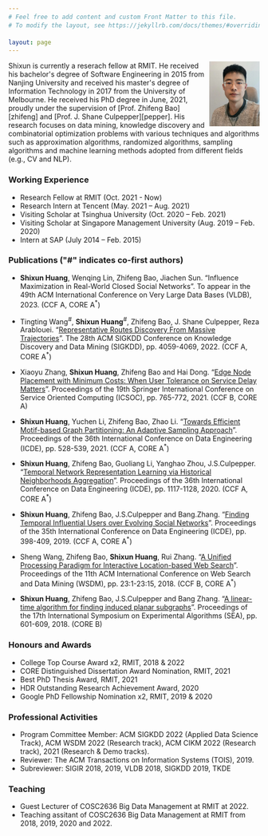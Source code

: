 ```yaml
---
# Feel free to add content and custom Front Matter to this file.
# To modify the layout, see https://jekyllrb.com/docs/themes/#overriding-theme-defaults

layout: page
---
```



<img style="float: right;" src="self.jpeg"  width="20%" height="auto">
Shixun is currently a reserach fellow at RMIT. He received his bachelor's degree of Software Engineering in 2015 from Nanjing University and received his master's degree of Information Technology in 2017 from the University of Melbourne. He received his PhD degree in June, 2021, proudly under the supervision of [Prof. Zhifeng Bao][zhifeng] and [Prof. J. Shane Culpepper][pepper]. His research focuses on data mining, knowledge discovery and combinatorial optimization problems with various techniques and algorithms such as approximation algorithms, randomized algorithms, sampling algorithms and machine learning methods adopted from different fields (e.g., CV and NLP). 


[zhifeng]: https://baozhifeng.net/
[pepper]: https://culpepper.io

<!---
-->
### Working Experience
* Research Fellow at RMIT (Oct. 2021 - Now)
* Research Intern at Tencent (May.  2021 – Aug.  2021)
* Visiting Scholar at Tsinghua University (Oct.  2020 – Feb.  2021)
* Visiting Scholar at Singapore Management University (Aug.  2019 – Feb.  2020)
* Intern at SAP (July 2014 – Feb.  2015)


### Publications ("#" indicates co-first authors)
* **Shixun Huang**, Wenqing Lin, Zhifeng Bao, Jiachen Sun. “Influence Maximization in Real-World Closed Social Networks”. To appear in the 49th ACM International Conference on Very Large Data Bases (VLDB), 2023. (CCF A, CORE A<sup>*</sup>)

* Tingting Wang<sup>#</sup>, **Shixun Huang**<sup>#</sup>, Zhifeng Bao, J. Shane Culpepper, Reza Arablouei. “[Representative Routes Discovery From Massive Trajectories](https://dl.acm.org/doi/pdf/10.1145/3534678.3539079)”. The 28th ACM SIGKDD Conference on Knowledge Discovery and Data Mining (SIGKDD), pp. 4059-4069, 2022. (CCF A, CORE A<sup>*</sup>)

* Xiaoyu Zhang, **Shixun Huang**, Zhifeng Bao and Hai Dong. “[Edge Node Placement with Minimum Costs: When User Tolerance on Service Delay Matters](./papers/ICSOC2021.pdf)”. Proceedings of the 19th Springer International Conference on Service Oriented Computing (ICSOC), pp. 765-772, 2021. (CCF B, CORE A)

* **Shixun Huang**, Yuchen Li, Zhifeng Bao, Zhao Li. “[Towards Efficient Motif-based Graph Partitioning: An Adaptive Sampling Approach](./papers/TR.pdf)”. Proceedings of the 36th International Conference on Data Engineering (ICDE), pp. 528-539, 2021. (CCF A, CORE A<sup>*</sup>)

* **Shixun Huang**, Zhifeng Bao, Guoliang Li, Yanghao Zhou, J.S.Culpepper. “[Temporal Network Representation Learning via Historical Neighborhoods Aggregation](./papers/icde2020.pdf)”. Proceedings of the 36th International Conference on Data Engineering (ICDE), pp. 1117-1128, 2020. (CCF A, CORE A<sup>*</sup>)

* **Shixun Huang**, Zhifeng Bao, J.S.Culpepper and Bang.Zhang. “[Finding Temporal Influential Users over Evolving Social Networks](./papers/icde2019.pdf)”. Proceedings of the 35th International Conference on Data Engineering (ICDE), pp. 398-409, 2019. (CCF A, CORE A<sup>*</sup>)

* Sheng Wang, Zhifeng Bao, **Shixun Huang**, Rui Zhang. “[A Unified Processing Paradigm for Interactive Location-based Web Search](./papers/wsdm18.pdf)”. Proceedings of the 11th ACM International Conference on Web Search and Data Mining (WSDM), pp. 23:1-23:15, 2018. (CCF B, CORE A<sup>*</sup>)

* **Shixun Huang**, Zhifeng Bao, J.S.Culpepper and Bang Zhang. “[A linear-time algorithm for finding induced planar subgraphs](./papers/SEA2018.pdf)”. Proceedings of the 17th International Symposium on Experimental Algorithms (SEA), pp. 601-609, 2018. (CORE B)

### Honours and Awards
* College Top Course Award x2, RMIT, 2018 & 2022 
* CORE Distinguished Dissertation Award Nomination, RMIT, 2021 
* Best PhD Thesis Award, RMIT, 2021
* HDR Outstanding Research Achievement Award, 2020
* Google PhD Fellowship Nomination x2, RMIT, 2019 & 2020


### Professional Activities
* Program Committee Member:  ACM SIGKDD 2022 (Applied Data Science Track), ACM WSDM 2022 (Research track), ACM CIKM 2022 (Research track), 2021 (Research & Demo tracks).
* Reviewer: The ACM Transactions on Information Systems (TOIS), 2019.
* Subreviewer: SIGIR 2018, 2019, VLDB 2018, SIGKDD 2019, TKDE

### Teaching
* Guest Lecturer of COSC2636 Big Data Management at RMIT at 2022.
* Teaching assitant of COSC2636 Big Data Management at RMIT from 2018, 2019, 2020 and 2022.

<!---

### Research Projects
* **Combinatorial Optimization in Graphs**.

    Many real-world problems (e.g., influencers selection for advertising and friend recommendation) in graphs (e.g., social networks, product networks and knowledge graphs) can be formulated as combinatorial problems. I am interested in solving them by proposing scalable and effective algorithms with different techniques such as randomization and sampling.
    
* **Machine Learning in Graphs**.

    I am interested in adopting and extending the state-of-the-arts machine learning techniques (e.g., convolution neural networks, sequence to sequence models and reinforcement learning) from other fields (e.g., natural language processing and computer vision) into graphs, such that many notoriously hard problems (e.g., link prediction, node and label classification and finding the shortest path) in graphs can be effectively solved and human can get inspirations from learning models to design new algorithms.

* **Community Dectection in Graphs**.

    Individual decisions are not made in isolation since people biasedly interact with and impose peer pressure on each other, which is largely caused by homophily and results in the formation of community. I am interested in mining insightful topological information (e.g., interaction patterns) and leveraging this information to detect community.
-->
    
    



